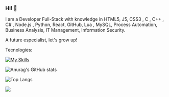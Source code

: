 ### Hi! 👋
 
 I am a Developer Full-Stack with knowledge in 
 HTML5, J5, CSS3 , C , C++ , C# , Node.js , Python, React, GitHub, Lua , MySQL, 
 Process Automation, Business Analysis, IT Management, Information Security.
 
 A future especialist, let's grow up!
 
 Tecnologies:


[![My Skills](https://skillicons.dev/icons?i=js,html,css,c,cs,cpp,mongodb,lua,nodejs,postgres,docker,bootstrap,typescript,mysql)](https://skillicons.dev)

  
  
![Anurag's GitHub stats](https://github-readme-stats.vercel.app/api?username=Default-Sys&show_icons=true&theme=ocean_dark)
<br>

![Top Langs](https://github-readme-stats.vercel.app/api/top-langs/?username=Default-Sys&layout=compact&theme=ocean_dark)


<a href="https://www.linkedin.com/in/william-barcelos-144a96218/"> <img src="https://img.shields.io/badge/LinkedIn-0077B5?style=for-the-badge&logo=linkedin&logoColor=white" > </a>
